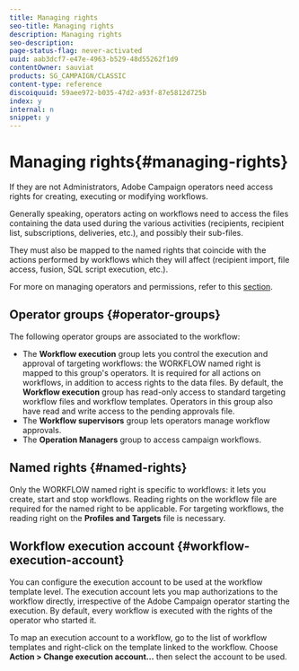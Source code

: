 ```yaml
---
title: Managing rights
seo-title: Managing rights
description: Managing rights
seo-description: 
page-status-flag: never-activated
uuid: aab3dcf7-e47e-4963-b529-48d55262f1d9
contentOwner: sauviat
products: SG_CAMPAIGN/CLASSIC
content-type: reference
discoiquuid: 59aee972-b035-47d2-a93f-87e5812d725b
index: y
internal: n
snippet: y
---
```


# Managing rights{#managing-rights}

If they are not Administrators, Adobe Campaign operators need access rights for creating, executing or modifying workflows.

Generally speaking, operators acting on workflows need to access the files containing the data used during the various activities (recipients, recipient list, subscriptions, deliveries, etc.), and possibly their sub-files.

They must also be mapped to the named rights that coincide with the actions performed by workflows which they will affect (recipient import, file access, fusion, SQL script execution, etc.).

For more on managing operators and permissions, refer to this [section](../../platform/using/access-management.md).

## Operator groups {#operator-groups}

The following operator groups are associated to the workflow:

* The **Workflow execution** group lets you control the execution and approval of targeting workflows: the WORKFLOW named right is mapped to this group's operators. It is required for all actions on workflows, in addition to access rights to the data files. By default, the **Workflow execution** group has read-only access to standard targeting workflow files and workflow templates. Operators in this group also have read and write access to the pending approvals file.
* The **Workflow supervisors** group lets operators manage workflow approvals.
* The **Operation Managers** group to access campaign workflows.

## Named rights {#named-rights}

Only the WORKFLOW named right is specific to workflows: it lets you create, start and stop workflows. Reading rights on the workflow file are required for the named right to be applicable. For targeting workflows, the reading right on the **Profiles and Targets** file is necessary.

## Workflow execution account {#workflow-execution-account}

You can configure the execution account to be used at the workflow template level. The execution account lets you map authorizations to the workflow directly, irrespective of the Adobe Campaign operator starting the execution. By default, every workflow is executed with the rights of the operator who started it.

To map an execution account to a workflow, go to the list of workflow templates and right-click on the template linked to the workflow. Choose **Action > Change execution account...** then select the account to be used.
